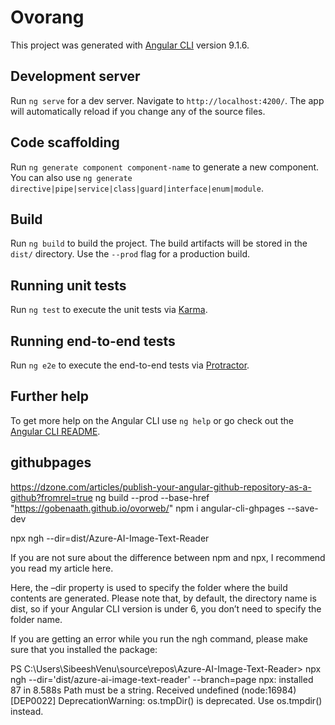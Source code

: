 # Ovorang

This project was generated with [Angular CLI](https://github.com/angular/angular-cli) version 9.1.6.

## Development server

Run `ng serve` for a dev server. Navigate to `http://localhost:4200/`. The app will automatically reload if you change any of the source files.

## Code scaffolding

Run `ng generate component component-name` to generate a new component. You can also use `ng generate directive|pipe|service|class|guard|interface|enum|module`.

## Build

Run `ng build` to build the project. The build artifacts will be stored in the `dist/` directory. Use the `--prod` flag for a production build.

## Running unit tests

Run `ng test` to execute the unit tests via [Karma](https://karma-runner.github.io).

## Running end-to-end tests

Run `ng e2e` to execute the end-to-end tests via [Protractor](http://www.protractortest.org/).

## Further help

To get more help on the Angular CLI use `ng help` or go check out the [Angular CLI README](https://github.com/angular/angular-cli/blob/master/README.md).

## githubpages

https://dzone.com/articles/publish-your-angular-github-repository-as-a-github?fromrel=true
ng build --prod --base-href "https://gobenaath.github.io/ovorweb/"
npm i angular-cli-ghpages --save-dev

npx ngh --dir=dist/Azure-AI-Image-Text-Reader

If you are not sure about the difference between npm and npx, I recommend you read my article here.

Here, the –dir property is used to specify the folder where the build contents are generated. Please note that, by default, the directory name is dist, so if your Angular CLI version is under 6, you don’t need to specify the folder name.

If you are getting an error while you run the ngh command, please make sure that you installed the package:

PS C:\Users\SibeeshVenu\source\repos\Azure-AI-Image-Text-Reader> npx ngh --dir='dist/azure-ai-image-text-reader' --branch=page
npx: installed 87 in 8.588s
Path must be a string. Received undefined
(node:16984) [DEP0022] DeprecationWarning: os.tmpDir() is deprecated. Use os.tmpdir() instead.

